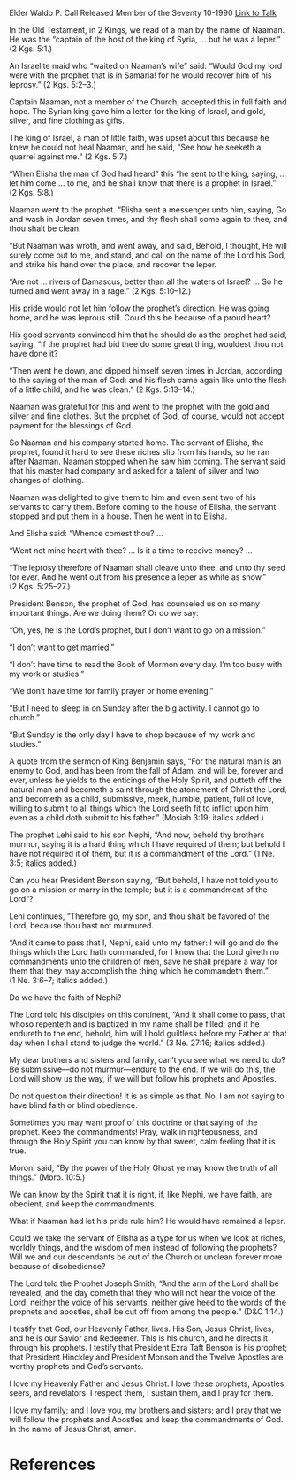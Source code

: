 Elder Waldo P. Call
Released Member of the Seventy
10-1990
[Link to Talk](https://www.churchofjesuschrist.org/study/general-conference/1990/10/follow-the-prophets?lang=eng)

In the Old Testament, in 2 Kings, we read of a man by the name of Naaman. He was the “captain of the host of the king of Syria, … but he was a leper.” (2 Kgs. 5:1.)

An Israelite maid who “waited on Naaman’s wife” said: “Would God my lord were with the prophet that is in Samaria! for he would recover him of his leprosy.” (2 Kgs. 5:2–3.)

Captain Naaman, not a member of the Church, accepted this in full faith and hope. The Syrian king gave him a letter for the king of Israel, and gold, silver, and fine clothing as gifts.

The king of Israel, a man of little faith, was upset about this because he knew he could not heal Naaman, and he said, “See how he seeketh a quarrel against me.” (2 Kgs. 5:7.)

“When Elisha the man of God had heard” this “he sent to the king, saying, … let him come … to me, and he shall know that there is a prophet in Israel.” (2 Kgs. 5:8.)

Naaman went to the prophet. “Elisha sent a messenger unto him, saying, Go and wash in Jordan seven times, and thy flesh shall come again to thee, and thou shalt be clean.

“But Naaman was wroth, and went away, and said, Behold, I thought, He will surely come out to me, and stand, and call on the name of the Lord his God, and strike his hand over the place, and recover the leper.

“Are not … rivers of Damascus, better than all the waters of Israel? … So he turned and went away in a rage.” (2 Kgs. 5:10–12.)

His pride would not let him follow the prophet’s direction. He was going home, and he was leprous still. Could this be because of a proud heart?

His good servants convinced him that he should do as the prophet had said, saying, “If the prophet had bid thee do some great thing, wouldest thou not have done it?

“Then went he down, and dipped himself seven times in Jordan, according to the saying of the man of God: and his flesh came again like unto the flesh of a little child, and he was clean.” (2 Kgs. 5:13–14.)

Naaman was grateful for this and went to the prophet with the gold and silver and fine clothes. But the prophet of God, of course, would not accept payment for the blessings of God.

So Naaman and his company started home. The servant of Elisha, the prophet, found it hard to see these riches slip from his hands, so he ran after Naaman. Naaman stopped when he saw him coming. The servant said that his master had company and asked for a talent of silver and two changes of clothing.

Naaman was delighted to give them to him and even sent two of his servants to carry them. Before coming to the house of Elisha, the servant stopped and put them in a house. Then he went in to Elisha.

And Elisha said: “Whence comest thou? …

“Went not mine heart with thee? … Is it a time to receive money? …

“The leprosy therefore of Naaman shall cleave unto thee, and unto thy seed for ever. And he went out from his presence a leper as white as snow.” (2 Kgs. 5:25–27.)

President Benson, the prophet of God, has counseled us on so many important things. Are we doing them? Or do we say:

“Oh, yes, he is the Lord’s prophet, but I don’t want to go on a mission.”

“I don’t want to get married.”

“I don’t have time to read the Book of Mormon every day. I’m too busy with my work or studies.”

“We don’t have time for family prayer or home evening.”

“But I need to sleep in on Sunday after the big activity. I cannot go to church.”

“But Sunday is the only day I have to shop because of my work and studies.”

A quote from the sermon of King Benjamin says, “For the natural man is an enemy to God, and has been from the fall of Adam, and will be, forever and ever, unless he yields to the enticings of the Holy Spirit, and putteth off the natural man and becometh a saint through the atonement of Christ the Lord, and becometh as a child, submissive, meek, humble, patient, full of love, willing to submit to all things which the Lord seeth fit to inflict upon him, even as a child doth submit to his father.” (Mosiah 3:19; italics added.)

The prophet Lehi said to his son Nephi, “And now, behold thy brothers murmur, saying it is a hard thing which I have required of them; but behold I have not required it of them, but it is a commandment of the Lord.” (1 Ne. 3:5; italics added.)

Can you hear President Benson saying, “But behold, I have not told you to go on a mission or marry in the temple; but it is a commandment of the Lord”?



Lehi continues, “Therefore go, my son, and thou shalt be favored of the Lord, because thou hast not murmured.

“And it came to pass that I, Nephi, said unto my father: I will go and do the things which the Lord hath commanded, for I know that the Lord giveth no commandments unto the children of men, save he shall prepare a way for them that they may accomplish the thing which he commandeth them.” (1 Ne. 3:6–7; italics added.)

Do we have the faith of Nephi?

The Lord told his disciples on this continent, “And it shall come to pass, that whoso repenteth and is baptized in my name shall be filled; and if he endureth to the end, behold, him will I hold guiltless before my Father at that day when I shall stand to judge the world.” (3 Ne. 27:16; italics added.)

My dear brothers and sisters and family, can’t you see what we need to do? Be submissive—do not murmur—endure to the end. If we will do this, the Lord will show us the way, if we will but follow his prophets and Apostles.

Do not question their direction! It is as simple as that. No, I am not saying to have blind faith or blind obedience.

Sometimes you may want proof of this doctrine or that saying of the prophet. Keep the commandments! Pray, walk in righteousness, and through the Holy Spirit you can know by that sweet, calm feeling that it is true.

Moroni said, “By the power of the Holy Ghost ye may know the truth of all things.” (Moro. 10:5.)

We can know by the Spirit that it is right, if, like Nephi, we have faith, are obedient, and keep the commandments.

What if Naaman had let his pride rule him? He would have remained a leper.

Could we take the servant of Elisha as a type for us when we look at riches, worldly things, and the wisdom of men instead of following the prophets? Will we and our descendants be out of the Church or unclean forever more because of disobedience?

The Lord told the Prophet Joseph Smith, “And the arm of the Lord shall be revealed; and the day cometh that they who will not hear the voice of the Lord, neither the voice of his servants, neither give heed to the words of the prophets and apostles, shall be cut off from among the people.” (D&C 1:14.)

I testify that God, our Heavenly Father, lives. His Son, Jesus Christ, lives, and he is our Savior and Redeemer. This is his church, and he directs it through his prophets. I testify that President Ezra Taft Benson is his prophet; that President Hinckley and President Monson and the Twelve Apostles are worthy prophets and God’s servants.

I love my Heavenly Father and Jesus Christ. I love these prophets, Apostles, seers, and revelators. I respect them, I sustain them, and I pray for them.

I love my family; and I love you, my brothers and sisters; and I pray that we will follow the prophets and Apostles and keep the commandments of God. In the name of Jesus Christ, amen.

# References
